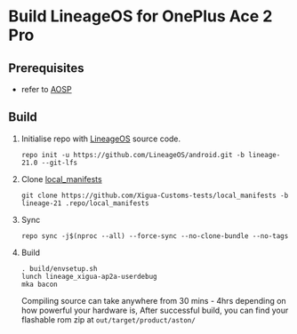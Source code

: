 # Build LineageOS for OnePlus Ace 2 Pro

## Prerequisites
- refer to [AOSP](https://source.android.com/docs/setup/start/requirements)

## Build
1. Initialise repo with [LineageOS](https://github.com/LineageOS/android) source code.
    ```
    repo init -u https://github.com/LineageOS/android.git -b lineage-21.0 --git-lfs
    ```

2. Clone [local_manifests](https://github.com/Xigua-Customs-tests/local_manifests)
    ```
    git clone https://github.com/Xigua-Customs-tests/local_manifests -b lineage-21 .repo/local_manifests
    ```

3. Sync
    ```
    repo sync -j$(nproc --all) --force-sync --no-clone-bundle --no-tags
    ```

4. Build
    ```
    . build/envsetup.sh
    lunch lineage_xigua-ap2a-userdebug
    mka bacon
    ```
    Compiling source can take anywhere from 30 mins - 4hrs depending on how powerful your hardware is,
    After successful build, you can find your flashable rom zip at ```out/target/product/aston/```
